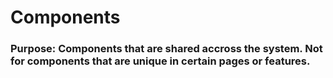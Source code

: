 # Components

### Purpose: Components that are shared accross the system. Not for components that are unique in certain pages or features.
